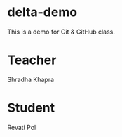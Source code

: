 # delta-demo
This is a demo for Git & GitHub class.

# Teacher
Shradha Khapra

# Student
Revati Pol
